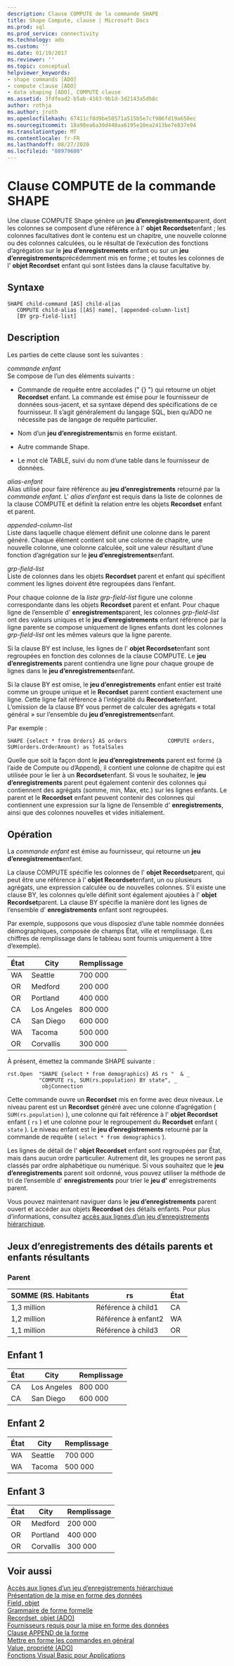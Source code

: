 ```yaml
---
description: Clause COMPUTE de la commande SHAPE
title: Shape Compute, clause | Microsoft Docs
ms.prod: sql
ms.prod_service: connectivity
ms.technology: ado
ms.custom: ''
ms.date: 01/19/2017
ms.reviewer: ''
ms.topic: conceptual
helpviewer_keywords:
- shape commands [ADO]
- compute clause [ADO]
- data shaping [ADO], COMPUTE clause
ms.assetid: 3fdfead2-b5ab-4163-9b1d-3d2143a5db8c
author: rothja
ms.author: jroth
ms.openlocfilehash: 67411cf8d9be50571a515b5e7cf906fd19a650ec
ms.sourcegitcommit: 18a98ea6a30d448aa6195e10ea2413be7e837e94
ms.translationtype: MT
ms.contentlocale: fr-FR
ms.lasthandoff: 08/27/2020
ms.locfileid: "88979600"
---
```

# <a name="shape-compute-clause"></a>Clause COMPUTE de la commande SHAPE
Une clause COMPUTE Shape génère un **jeu d’enregistrements**parent, dont les colonnes se composent d’une référence à l' **objet Recordset**enfant ; les colonnes facultatives dont le contenu est un chapitre, une nouvelle colonne ou des colonnes calculées, ou le résultat de l’exécution des fonctions d’agrégation sur le **jeu d’enregistrements** enfant ou sur un **jeu d’enregistrements**précédemment mis en forme ; et toutes les colonnes de l' **objet Recordset** enfant qui sont listées dans la clause facultative by.  
  
## <a name="syntax"></a>Syntaxe  
  
```  
SHAPE child-command [AS] child-alias  
   COMPUTE child-alias [[AS] name], [appended-column-list]  
   [BY grp-field-list]  
```  
  
## <a name="description"></a>Description  
 Les parties de cette clause sont les suivantes :  
  
 *commande enfant*  
 Se compose de l’un des éléments suivants :  
  
-   Commande de requête entre accolades (" {} ") qui retourne un objet **Recordset** enfant. La commande est émise pour le fournisseur de données sous-jacent, et sa syntaxe dépend des spécifications de ce fournisseur. Il s’agit généralement du langage SQL, bien qu’ADO ne nécessite pas de langage de requête particulier.  
  
-   Nom d’un **jeu d’enregistrements**mis en forme existant.  
  
-   Autre commande Shape.  
  
-   Le mot clé TABLE, suivi du nom d’une table dans le fournisseur de données.  
  
 *alias-enfant*  
 Alias utilisé pour faire référence au **jeu d’enregistrements** retourné par la *commande enfant.* L' *alias d’enfant* est requis dans la liste de colonnes de la clause COMPUTE et définit la relation entre les objets **Recordset** enfant et parent.  
  
 *appended-column-list*  
 Liste dans laquelle chaque élément définit une colonne dans le parent généré. Chaque élément contient soit une colonne de chapitre, une nouvelle colonne, une colonne calculée, soit une valeur résultant d’une fonction d’agrégation sur le **jeu d’enregistrements**enfant.  
  
 *grp-field-list*  
 Liste de colonnes dans les objets **Recordset** parent et enfant qui spécifient comment les lignes doivent être regroupées dans l’enfant.  
  
 Pour chaque colonne de la *liste grp-field-list* figure une colonne correspondante dans les objets **Recordset** parent et enfant. Pour chaque ligne de l’ensemble d' **enregistrements**parent, les colonnes *grp-field-list* ont des valeurs uniques et le **jeu d’enregistrements** enfant référencé par la ligne parente se compose uniquement de lignes enfants dont les colonnes *grp-field-list* ont les mêmes valeurs que la ligne parente.  
  
 Si la clause BY est incluse, les lignes de l' **objet Recordset**enfant sont regroupées en fonction des colonnes de la clause COMPUTE. Le **jeu d’enregistrements** parent contiendra une ligne pour chaque groupe de lignes dans le **jeu d’enregistrements**enfant.  
  
 Si la clause BY est omise, le **jeu d’enregistrements** enfant entier est traité comme un groupe unique et le **Recordset** parent contient exactement une ligne. Cette ligne fait référence à l’intégralité du **Recordset**enfant. L’omission de la clause BY vous permet de calculer des agrégats « total général » sur l’ensemble du **jeu d’enregistrements**enfant.  
  
 Par exemple :  
  
```  
SHAPE {select * from Orders} AS orders             COMPUTE orders, SUM(orders.OrderAmount) as TotalSales         
```  
  
 Quelle que soit la façon dont le **jeu d’enregistrements** parent est formé (à l’aide de Compute ou d’Append), il contient une colonne de chapitre qui est utilisée pour le lier à un **Recordset**enfant. Si vous le souhaitez, le **jeu d’enregistrements** parent peut également contenir des colonnes qui contiennent des agrégats (somme, min, Max, etc.) sur les lignes enfants. Le parent et le **Recordset** enfant peuvent contenir des colonnes qui contiennent une expression sur la ligne de l’ensemble d' **enregistrements**, ainsi que des colonnes nouvelles et vides initialement.  
  
## <a name="operation"></a>Opération  
 La *commande enfant* est émise au fournisseur, qui retourne un **jeu d’enregistrements**enfant.  
  
 La clause COMPUTE spécifie les colonnes de l' **objet Recordset**parent, qui peut être une référence à l' **objet Recordset**enfant, un ou plusieurs agrégats, une expression calculée ou de nouvelles colonnes. S’il existe une clause BY, les colonnes qu’elle définit sont également ajoutées à l' **objet Recordset**parent. La clause BY spécifie la manière dont les lignes de l’ensemble d' **enregistrements** enfant sont regroupées.  
  
 Par exemple, supposons que vous disposiez d’une table nommée données démographiques, composée de champs État, ville et remplissage. (Les chiffres de remplissage dans le tableau sont fournis uniquement à titre d’exemple).  
  
|État|City|Remplissage|  
|-----------|----------|----------------|  
|WA|Seattle|700 000|  
|OR|Medford|200 000|  
|OR|Portland|400 000|  
|CA|Los Angeles|800 000|  
|CA|San Diego|600 000|  
|WA|Tacoma|500 000|  
|OR|Corvallis|300 000|  
  
 À présent, émettez la commande SHAPE suivante :  
  
```  
rst.Open  "SHAPE {select * from demographics} AS rs "  & _  
          "COMPUTE rs, SUM(rs.population) BY state", _  
           objConnection  
```  
  
 Cette commande ouvre un **Recordset** mis en forme avec deux niveaux. Le niveau parent est un **Recordset** généré avec une colonne d’agrégation ( `SUM(rs.population)` ), une colonne qui fait référence à l' **objet Recordset** enfant ( `rs` ) et une colonne pour le regroupement du **Recordset** enfant ( `state` ). Le niveau enfant est le **jeu d’enregistrements** retourné par la commande de requête ( `select * from demographics` ).  
  
 Les lignes de détail de l' **objet Recordset** enfant sont regroupées par État, mais dans aucun ordre particulier. Autrement dit, les groupes ne seront pas classés par ordre alphabétique ou numérique. Si vous souhaitez que le **jeu d’enregistrements** parent soit ordonné, vous pouvez utiliser la méthode de tri de l’ensemble d' **enregistrements** pour trier le **jeu d'** enregistrements parent.  
  
 Vous pouvez maintenant naviguer dans le **jeu d’enregistrements** parent ouvert et accéder aux objets **Recordset** des détails enfants. Pour plus d’informations, consultez [accès aux lignes d’un jeu d’enregistrements hiérarchique](../../../ado/guide/data/accessing-rows-in-a-hierarchical-recordset.md).  
  
## <a name="resultant-parent-and-child-detail-recordsets"></a>Jeux d’enregistrements des détails parents et enfants résultants  
  
### <a name="parent"></a>Parent  
  
|SOMME (RS. Habitants|rs|État|  
|---------------------------|--------|-----------|  
|1,3 million|Référence à child1|CA|  
|1,2 million|Référence à enfant2|WA|  
|1,1 million|Référence à child3|OR|  
  
## <a name="child1"></a>Enfant 1  
  
|État|City|Remplissage|  
|-----------|----------|----------------|  
|CA|Los Angeles|800 000|  
|CA|San Diego|600 000|  
  
## <a name="child2"></a>Enfant 2  
  
|État|City|Remplissage|  
|-----------|----------|----------------|  
|WA|Seattle|700 000|  
|WA|Tacoma|500 000|  
  
## <a name="child3"></a>Enfant 3  
  
|État|City|Remplissage|  
|-----------|----------|----------------|  
|OR|Medford|200 000|  
|OR|Portland|400 000|  
|OR|Corvallis|300 000|  
  
## <a name="see-also"></a>Voir aussi  
 [Accès aux lignes d’un jeu d’enregistrements hiérarchique](../../../ado/guide/data/accessing-rows-in-a-hierarchical-recordset.md)   
 [Présentation de la mise en forme des données](../../../ado/guide/data/data-shaping-overview.md)   
 [Field, objet](../../../ado/reference/ado-api/field-object.md)   
 [Grammaire de forme formelle](../../../ado/guide/data/formal-shape-grammar.md)   
 [Recordset, objet (ADO)](../../../ado/reference/ado-api/recordset-object-ado.md)   
 [Fournisseurs requis pour la mise en forme des données](../../../ado/guide/data/required-providers-for-data-shaping.md)   
 [Clause APPEND de la forme](../../../ado/guide/data/shape-append-clause.md)   
 [Mettre en forme les commandes en général](../../../ado/guide/data/shape-commands-in-general.md)   
 [Value, propriété (ADO)](../../../ado/reference/ado-api/value-property-ado.md)   
 [Fonctions Visual Basic pour Applications](../../../ado/guide/data/visual-basic-for-applications-functions.md)
